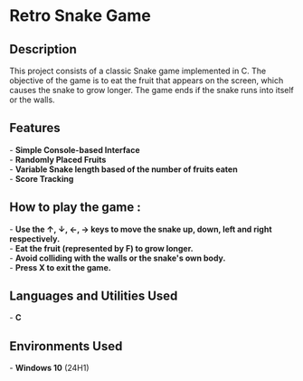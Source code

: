 <h1>Retro Snake Game</h1>

<h2>Description</h2>
This project consists of a classic Snake game implemented in C. The objective of the game is to eat the fruit that appears on the screen, which causes the snake to grow longer. The game ends if the snake runs into itself or the walls.
<br />

<h2>Features</h2>
- <b>Simple Console-based Interface</b>  <br>
- <b>Randomly Placed Fruits</b>  <br>
- <b>Variable Snake length based of the number of fruits eaten</b>  <br>
- <b>Score Tracking</b>  <br>

<h2>How to play the game :</h2>
- <b>Use the ↑, ↓, ←, → keys to move the snake up, down, left and right respectively.</b>  <br>
- <b>Eat the fruit (represented by F) to grow longer.</b>  <br>
- <b>Avoid colliding with the walls or the snake's own body.</b>  <br>
- <b>Press X to exit the game.</b>  <br>

<h2>Languages and Utilities Used</h2>
- <b>C</b>

<h2>Environments Used </h2>
- <b>Windows 10</b> (24H1)
